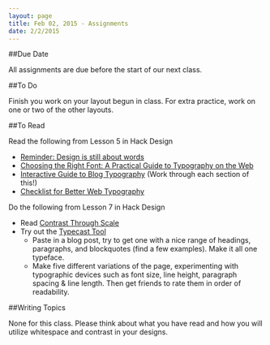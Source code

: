 ```yaml
---
layout: page
title: Feb 02, 2015 - Assignments
date: 2/2/2015
---
```


##Due Date

All assignments are due before the start of our next class.

##To Do

Finish you work on your layout begun in class.  For extra practice, work on one or two of the other layouts.

##To Read

Read the following from Lesson 5 in Hack Design

- [Reminder: Design is still about words](https://signalvnoise.com/posts/3404-reminder-design-is-still-about-words)
- [Choosing the Right Font: A Practical Guide to Typography on the Web](http://webdesign.tutsplus.com/articles/choosing-the-right-font-a-practical-guide-to-typography-on-the-web--webdesign-15)
- [Interactive Guide to Blog Typography](http://www.kaikkonendesign.fi/typography/) (Work through each section of this!)
- [Checklist for Better Web Typography](http://www.merttol.com/articles/web/checklist-for-better-web-typography.html)

Do the following from Lesson 7 in Hack Design

- Read [Contrast Through Scale](http://typecast.com/blog/contrast-through-scale)
- Try out the [Typecast Tool](http://typecast.com/)
  - Paste in a blog post, try to get one with a nice range of headings, paragraphs, and blockquotes (find a few examples).  Make it all one typeface.
  - Make five different variations of the page, experimenting with typographic devices such as font size, line height, paragraph spacing & line length. Then get friends to rate them in order of readability.

##Writing Topics

None for this class.  Please think about what you have read and how you will utilize whitespace and contrast in your designs.

